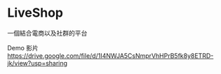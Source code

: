 # LiveShop

一個結合電商以及社群的平台

Demo 影片
https://drive.google.com/file/d/1I4NWJA5CsNmprVhHPrB5fk8y8ETRD-jk/view?usp=sharing


